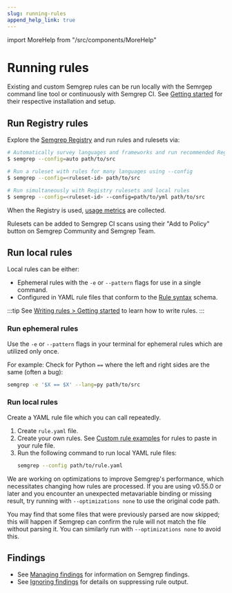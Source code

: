 ```yaml
---
slug: running-rules
append_help_link: true
---
```


import MoreHelp from "/src/components/MoreHelp"

# Running rules

Existing and custom Semgrep rules can be run locally with the Semrgep command line tool or continuously with Semgrep CI. See [Getting started](../getting-started/) for their respective installation and setup.

## Run Registry rules

Explore the [Semgrep Registry](https://semgrep.dev/explore) and run rules and rulesets via:

```sh
# Automatically survey languages and frameworks and run recommended Registry rules
$ semgrep --config=auto path/to/src

# Run a ruleset with rules for many languages using --config
$ semgrep --config=<ruleset-id> path/to/src

# Run simultaneously with Registry rulesets and local rules
$ semgrep --config=<ruleset-id> --config=path/to/yml path/to/src
```

When the Registry is used, [usage metrics](../metrics) are collected.

Rulesets can be added to Semgrep CI scans using their "Add to Policy" button on Semgrep Community and Semgrep Team.

## Run local rules

Local rules can be either:

- Ephemeral rules with the `-e` or `--pattern` flags for use in a single command.
- Configured in YAML rule files that conform to the [Rule syntax](../writing-rules/rule-syntax/) schema.

:::tip
See [Writing rules > Getting started](../writing-rules/overview/) to learn how to write rules.
:::

### Run ephemeral rules

Use the `-e` or `--pattern` flags in your terminal for ephemeral rules which are utilized only once. 

For example: Check for Python `==` where the left and right sides are the same (often a bug): 
```sh
semgrep -e '$X == $X' --lang=py path/to/src
```

### Run local rules

Create a YAML rule file which you can call repeatedly.

1. Create `rule.yaml` file.
2. Create your own rules. See [Custom rule examples](../writing-rules/rule-ideas/) for rules to paste in your rule file.
3. Run the following command to run local YAML rule files:
    ```sh
    semgrep --config path/to/rule.yaml
    ```

We are working on optimizations to improve Semgrep's performance, which necessitates changing how rules are processed. If you are using v0.55.0 or later and you encounter an unexpected metavariable binding or missing result, try running with `--optimizations none` to use the original code path. 

You may find that some files that were previously parsed are now skipped; this will happen if Semgrep can confirm the rule will not match the file without parsing it. You can similarly run with `--optimizations none` to avoid this.

## Findings

* See [Managing findings](../managing-findings/) for information on Semgrep findings.
* See [Ignoring findings](../ignoring-findings/) for details on suppressing rule output.

<MoreHelp />